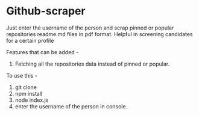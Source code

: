 # Github-scraper
Just enter the username of the person and scrap pinned or popular repositories readme.md files in pdf format.
Helpful in screening candidates for a certain profile

Features that can be added - 
1. Fetching all the repositories data instead of pinned or popular.

To use this - 
1. git clone
2. npm install
3. node index.js
4. enter the username of the person in console.
